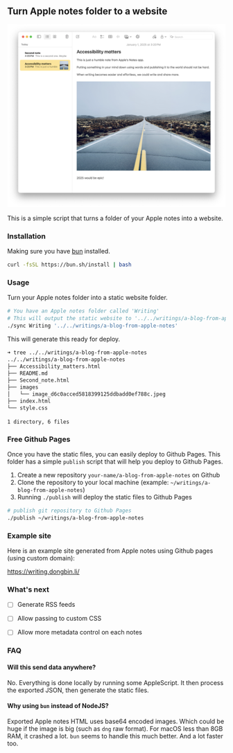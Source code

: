 ## Turn Apple notes folder to a website

![apple-notes](./apple-notes.png)

This is a simple script that turns a folder of your Apple notes into a website.

### Installation
Making sure you have [bun](https://bun.sh/) installed.

```bash
curl -fsSL https://bun.sh/install | bash
```

### Usage

Turn your Apple notes folder into a static website folder.

```bash
# You have an Apple notes folder called 'Writing'
# This will output the static website to '../../writings/a-blog-from-apple-notes'
./sync Writing '../../writings/a-blog-from-apple-notes'
```

This will generate this ready for deploy.

```text
➜ tree ../../writings/a-blog-from-apple-notes
../../writings/a-blog-from-apple-notes
├── Accessibility_matters.html
├── README.md
├── Second_note.html
├── images
│   └── image_d6c0acced5818399125ddbadd0ef788c.jpeg
├── index.html
└── style.css

1 directory, 6 files
```

### Free Github Pages

Once you have the static files, you can easily deploy to Github Pages.
This folder has a simple `publish` script that will help you deploy to Github Pages.

1. Create a new repository `your-name/a-blog-from-apple-notes` on Github
2. Clone the repository to your local machine (example: `~/writings/a-blog-from-apple-notes`)
3. Running `./publish` will deploy the static files to Github Pages

```bash
# publish git repository to Github Pages
./publish ~/writings/a-blog-from-apple-notes
```

### Example site

Here is an example site generated from Apple notes using Github pages (using custom domain):

https://writing.dongbin.li/

### What's next
- [ ] Generate RSS feeds
- [ ] Allow passing to custom CSS
- [ ] Allow more metadata control on each notes


### FAQ

#### Will this send data anywhere?

No. Everything is done locally by running some AppleScript. It then process the exported JSON, then generate the static files.

#### Why using `bun` instead of NodeJS?

Exported Apple notes HTML uses base64 encoded images. Which could be huge if the image is big (such as `dng` raw format).
For macOS less than 8GB RAM, it crashed a lot. `bun` seems to handle this much better. And a lot faster too.
